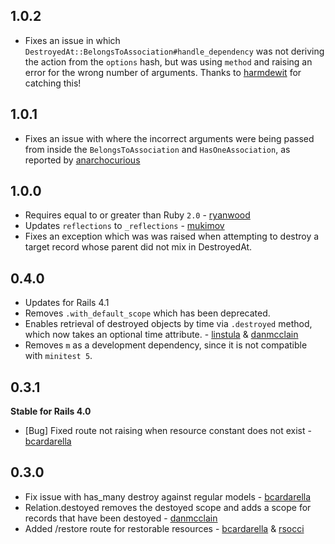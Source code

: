 ## 1.0.2
* Fixes an issue in which
  `DestroyedAt::BelongsToAssociation#handle_dependency` was not deriving
the action from the `options` hash, but was using `method` and raising
an error for the wrong number of arguments. Thanks to
[harmdewit](https://github.com/harmdewit) for catching this!

## 1.0.1
* Fixes an issue with where the incorrect arguments were being passed
  from inside the `BelongsToAssociation` and `HasOneAssociation`, as
reported by [anarchocurious](https://github.com/anarchocurious)

## 1.0.0

* Requires equal to or greater than Ruby `2.0` -
  [ryanwood](https://github.com/ryanwood)
* Updates `reflections` to `_reflections` -
  [mukimov](https://github.com/mukimov)
* Fixes an exception which was was raised when attempting to destroy a 
target record whose parent did not mix in DestroyedAt.

## 0.4.0

* Updates for Rails 4.1
* Removes `.with_default_scope` which has been deprecated.
* Enables retrieval of destroyed objects by time via `.destroyed`
  method, which now takes an optional time attribute. - [linstula](https://github.com/linstula) & [danmcclain](https://github.com/danmcclain)
* Removes `m` as a development dependency, since it is not compatible
  with `minitest 5`.

## 0.3.1
**Stable for Rails 4.0**

* [Bug] Fixed route not raising when resource constant does not exist -
  [bcardarella](https://github.com/bcardarella)

## 0.3.0

* Fix issue with has_many destroy against regular models - [bcardarella](https://github.com/bcardarella)
* Relation.destoyed removes the destoyed scope and adds a scope 
  for records that have been destoyed -
[danmcclain](https://github.com/danmcclain)
* Added /restore route for restorable resources - [bcardarella](https://github.com/bcardarella) &
  [rsocci](https://github.com/rsocci)
